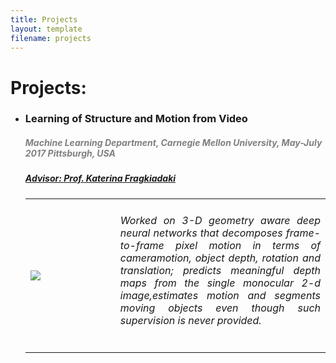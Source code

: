 ```yaml
---
title: Projects
layout: template
filename: projects
--- 
```


# Projects:
<ul>
   <li><h3>Learning of Structure and Motion from Video</h3><font color="grey"><h5><i><b> Machine Learning Department, Carnegie Mellon University, May-July 2017 Pittsburgh, USA</b></i></h5></font>
      <a href="https://www.cs.cmu.edu/~katef/"><font color="black"><h5> Advisor: Prof. Katerina Fragkiadaki </a></h5></font>
      <table width="100%" align="center" border="0" cellspacing="0">
          <tr>
            <td width="30%">
            <img src='/images/query.png'>         
            </td>
            <td valign="top" width="70%"> 
              <div style = "text-align: justify"> <h6> Worked on 3-D geometry aware deep neural networks that decomposes frame-to-frame pixel motion in terms of cameramotion, object depth, rotation and translation; predicts meaningful depth maps from the single monocular 2-d image,estimates motion and segments moving objects even though such supervision is never provided.</h6></div>
            </td>
         </tr>
      </table>
   </li>
</ul>
